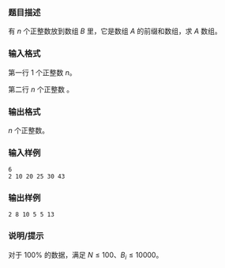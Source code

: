 ###  题目描述

有 $n$ 个正整数放到数组 $B$ 里，它是数组 $A$ 的前缀和数组，求 $A$ 数组。

###  输入格式
第一行 $1$ 个正整数 $n$。

第二行 $n$ 个正整数 。

###  输出格式
$n$ 个正整数。

### 输入样例
```
6
2 10 20 25 30 43
```
### 输出样例
```
2 8 10 5 5 13
```
### 说明/提示
对于 $100\%$ 的数据，满足 $N \leq 100、B_{i} \leq 10000$。
